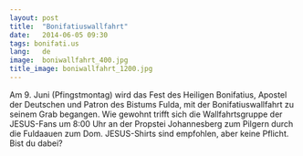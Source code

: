 ```yaml
---
layout: post
title:  "Bonifatiuswallfahrt"
date:   2014-06-05 09:30
tags: bonifati.us
lang:   de
image:  boniwallfahrt_400.jpg
title_image: boniwallfahrt_1200.jpg
---
```

Am 9. Juni (Pfingstmontag) wird das Fest des Heiligen Bonifatius, Apostel der Deutschen und Patron des Bistums Fulda, mit der Bonifatiuswallfahrt zu seinem Grab begangen. Wie gewohnt trifft sich die Wallfahrtsgruppe der JESUS-Fans um 8:00 Uhr an der Propstei Johannesberg zum Pilgern durch die Fuldaauen zum Dom. JESUS-Shirts sind empfohlen, aber keine Pflicht. Bist du dabei?

